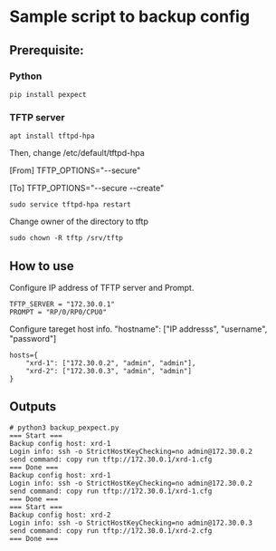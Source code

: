 # Sample script to backup config
## Prerequisite:
### Python
```
pip install pexpect
```

### TFTP server
```
apt install tftpd-hpa
```

Then, change /etc/default/tftpd-hpa

[From] TFTP_OPTIONS="--secure"

[To] TFTP_OPTIONS="--secure --create"

```
sudo service tftpd-hpa restart
```

Change owner of the directory to tftp

```
sudo chown -R tftp /srv/tftp
```

## How to use
Configure IP address of TFTP server and Prompt.

```
TFTP_SERVER = "172.30.0.1"
PROMPT = "RP/0/RP0/CPU0"
```

Configure tareget host info.
"hostname": ["IP addresss", "username", "password"]

```
hosts={
    "xrd-1": ["172.30.0.2", "admin", "admin"],
    "xrd-2": ["172.30.0.3", "admin", "admin"]
}
```


## Outputs
```
# python3 backup_pexpect.py
=== Start ===
Backup config host: xrd-1
Login info: ssh -o StrictHostKeyChecking=no admin@172.30.0.2
send command: copy run tftp://172.30.0.1/xrd-1.cfg
=== Done ===
Backup config host: xrd-1
Login info: ssh -o StrictHostKeyChecking=no admin@172.30.0.2
send command: copy run tftp://172.30.0.1/xrd-1.cfg
=== Done ===
=== Start ===
Backup config host: xrd-2
Login info: ssh -o StrictHostKeyChecking=no admin@172.30.0.3
send command: copy run tftp://172.30.0.1/xrd-2.cfg
=== Done ===
```

